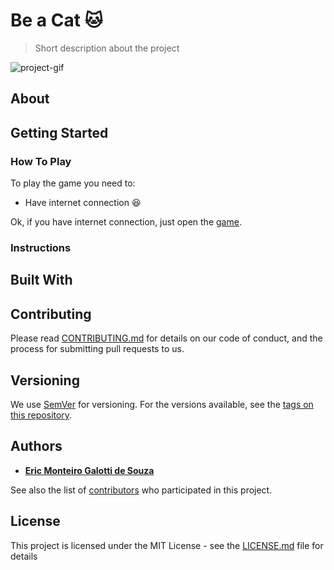 # Be a Cat :cat:
> Short description about the project  

<!-- BADGES -->

<!-- IMAGEM -->
![project-gif](https://github.com/EricMGS/BeACat/blob/master/screenshot.gif)  

## About 

## Getting Started
### How To Play
To play the game you need to:  
- Have internet connection :laughing:  
  
Ok, if you have internet connection, just open the [game](ericmgs.github.io/beacat/).

### Instructions



## Built With


## Contributing

Please read [CONTRIBUTING.md]() for details on our code of conduct, and the process for submitting pull requests to us.

## Versioning

We use [SemVer](http://semver.org/) for versioning. For the versions available, see the [tags on this repository](https://github.com/your/project/tags). 

## Authors

* [**Eric Monteiro Galotti de Souza**](github.com/ericmgs)   

See also the list of [contributors](https://github.com/your/project/contributors) who participated in this project.

## License

This project is licensed under the MIT License - see the [LICENSE.md](LICENSE.md) file for details
